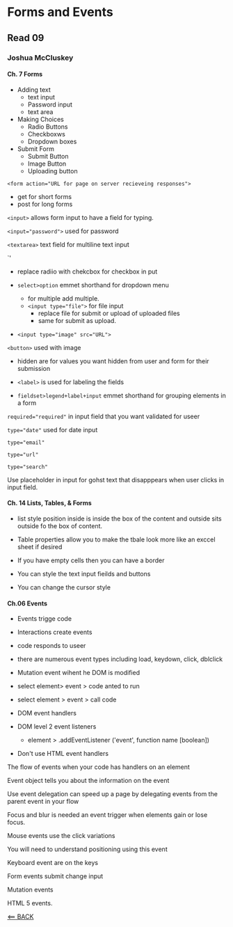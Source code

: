 # Forms and Events

## Read 09

### Joshua McCluskey

#### Ch. 7 Forms

- Adding text
  - text input
  - Password input
  - text area
- Making Choices
  - Radio Buttons
  - Checkboxws
  - Dropdown boxes
- Submit Form
  - Submit Button
  - Image Button
  - Uploading button


`<form action="URL for page on server recieveing responses">`

- get for short forms 
- post for long forms

`<input>` allows form input to have a field for typing.

`<input="password">` used for password

`<textarea>` text field for multiline text input

`<inout type="radio" checked="checked">'

- replace radiio with chekcbox for checkbox in put
- `select>option` emmet shorthand for dropdown menu
  - for multiple add multiple.
  - `<input type="file">` for file input
    - replace file for submit or upload of uploaded files
    - same for submit as upload.

- `<input type="image" src="URL">`

`<button>` used with image
- hidden are for values you want hidden from user and form for their submission

- `<label>` is used for labeling the fields

- `fieldset>legend+label+input` emmet shorthand for grouping elements in a form

` required="required" ` in input field that you want validated for useer

`type="date"` used for date input

`type="email"`

`type="url"`

`type="search"`

Use placeholder in input for gohst text that disapppears when user clicks in input field.


#### Ch. 14 Lists, Tables, & Forms

- list style position inside is inside the box of the content and outside sits outside fo the box of content.

- Table properties allow you to make the tbale look more like an exccel sheet if desired

- If you have empty cells then you can have a border

- You can style the text input fieilds and buttons
- You can change the cursor style 

#### Ch.06 Events

- Events trigge code
- Interactions create events
- code responds to useer

- there are numerous event types including load, keydown, click, dblclick
- Mutation event wihent he DOM is modified

- select element> event > code anted to run
- select element > event > call code

- DOM event handlers
- DOM level 2 event listeners
  - element > .addEventListener ('event', function name [boolean])
- Don't use HTML event handlers


The flow of events when your code has handlers on an element

Event object tells you about the information on the event

Use event delegation can speed up a page by delegating events from the parent event in your flow


Focus and blur is needed an event trigger when elements gain or lose focus.

Mouse events use the click variations

You will need to understand positioning using this event 

Keyboard event are on the keys

Form events submit change input

Mutation events

HTML 5 events.

















[<== BACK](../README.md)
